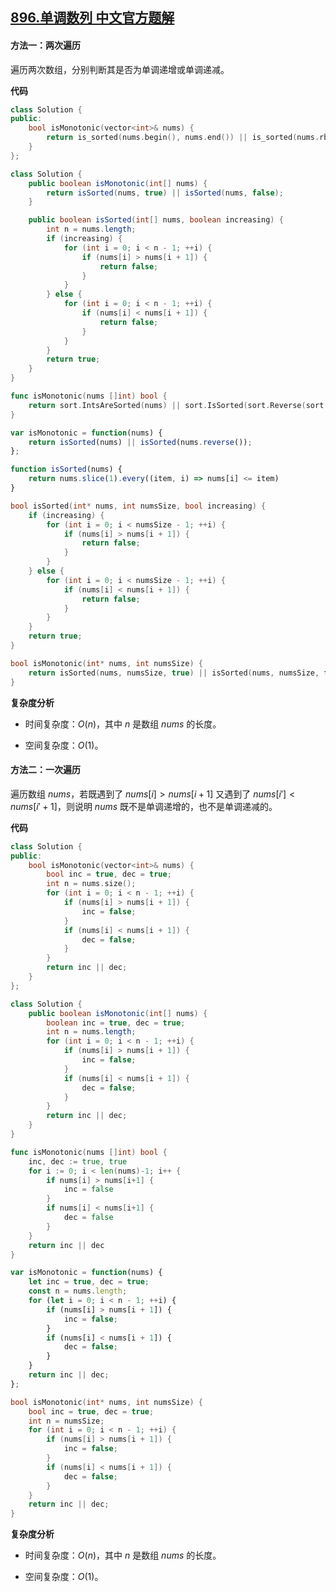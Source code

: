 ## [896.单调数列 中文官方题解](https://leetcode.cn/problems/monotonic-array/solutions/100000/dan-diao-shu-lie-by-leetcode-solution-ysex)

#### 方法一：两次遍历

遍历两次数组，分别判断其是否为单调递增或单调递减。

**代码**

```C++ [sol1-C++]
class Solution {
public:
    bool isMonotonic(vector<int>& nums) {
        return is_sorted(nums.begin(), nums.end()) || is_sorted(nums.rbegin(), nums.rend());
    }
};
```

```Java [sol1-Java]
class Solution {
    public boolean isMonotonic(int[] nums) {
        return isSorted(nums, true) || isSorted(nums, false);
    }

    public boolean isSorted(int[] nums, boolean increasing) {
        int n = nums.length;
        if (increasing) {
            for (int i = 0; i < n - 1; ++i) {
                if (nums[i] > nums[i + 1]) {
                    return false;
                }
            }
        } else {
            for (int i = 0; i < n - 1; ++i) {
                if (nums[i] < nums[i + 1]) {
                    return false;
                }
            }
        }
        return true;
    }
}
```

```go [sol1-Golang]
func isMonotonic(nums []int) bool {
    return sort.IntsAreSorted(nums) || sort.IsSorted(sort.Reverse(sort.IntSlice(nums)))
}
```

```JavaScript [sol1-JavaScript]
var isMonotonic = function(nums) {
    return isSorted(nums) || isSorted(nums.reverse());
};

function isSorted(nums) {
    return nums.slice(1).every((item, i) => nums[i] <= item)
}
```

```C [sol1-C]
bool isSorted(int* nums, int numsSize, bool increasing) {
    if (increasing) {
        for (int i = 0; i < numsSize - 1; ++i) {
            if (nums[i] > nums[i + 1]) {
                return false;
            }
        }
    } else {
        for (int i = 0; i < numsSize - 1; ++i) {
            if (nums[i] < nums[i + 1]) {
                return false;
            }
        }
    }
    return true;
}

bool isMonotonic(int* nums, int numsSize) {
    return isSorted(nums, numsSize, true) || isSorted(nums, numsSize, false);
}
```

**复杂度分析**

- 时间复杂度：$O(n)$，其中 $n$ 是数组 $\textit{nums}$ 的长度。

- 空间复杂度：$O(1)$。

#### 方法二：一次遍历

遍历数组 $\textit{nums}$，若既遇到了 $\textit{nums}[i]>\textit{nums}[i+1]$ 又遇到了 $\textit{nums}[i']<\textit{nums}[i'+1]$，则说明 $\textit{nums}$ 既不是单调递增的，也不是单调递减的。

**代码**

```C++ [sol2-C++]
class Solution {
public:
    bool isMonotonic(vector<int>& nums) {
        bool inc = true, dec = true;
        int n = nums.size();
        for (int i = 0; i < n - 1; ++i) {
            if (nums[i] > nums[i + 1]) {
                inc = false;
            }
            if (nums[i] < nums[i + 1]) {
                dec = false;
            }
        }
        return inc || dec;
    }
};
```

```Java [sol2-Java]
class Solution {
    public boolean isMonotonic(int[] nums) {
        boolean inc = true, dec = true;
        int n = nums.length;
        for (int i = 0; i < n - 1; ++i) {
            if (nums[i] > nums[i + 1]) {
                inc = false;
            }
            if (nums[i] < nums[i + 1]) {
                dec = false;
            }
        }
        return inc || dec;
    }
}
```

```go [sol2-Golang]
func isMonotonic(nums []int) bool {
    inc, dec := true, true
    for i := 0; i < len(nums)-1; i++ {
        if nums[i] > nums[i+1] {
            inc = false
        }
        if nums[i] < nums[i+1] {
            dec = false
        }
    }
    return inc || dec
}
```

```JavaScript [sol2-JavaScript]
var isMonotonic = function(nums) {
    let inc = true, dec = true;
    const n = nums.length;
    for (let i = 0; i < n - 1; ++i) {
        if (nums[i] > nums[i + 1]) {
            inc = false;
        }
        if (nums[i] < nums[i + 1]) {
            dec = false;
        }
    }
    return inc || dec;
};
```

```C [sol2-C]
bool isMonotonic(int* nums, int numsSize) {
    bool inc = true, dec = true;
    int n = numsSize;
    for (int i = 0; i < n - 1; ++i) {
        if (nums[i] > nums[i + 1]) {
            inc = false;
        }
        if (nums[i] < nums[i + 1]) {
            dec = false;
        }
    }
    return inc || dec;
}
```

**复杂度分析**

- 时间复杂度：$O(n)$，其中 $n$ 是数组 $\textit{nums}$ 的长度。

- 空间复杂度：$O(1)$。